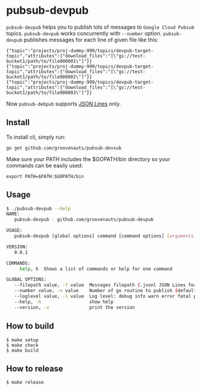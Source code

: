 # pubsub-devpub

`pubsub-devpub` helps you to publish lots of messages to `Google Cloud Pubsub` topics.
`pubsub-devpub` works concurrently with `--number` option.
`pubsub-devpub` publishes messages for each line of given file like this:

```jsonl
{"topic":"projects/proj-dummy-999/topics/devpub-target-topic","attributes":{"download_files":"[\"gs://test-bucket1/path/to/file000001\"]"}}
{"topic":"projects/proj-dummy-999/topics/devpub-target-topic","attributes":{"download_files":"[\"gs://test-bucket1/path/to/file000002\"]"}}
{"topic":"projects/proj-dummy-999/topics/devpub-target-topic","attributes":{"download_files":"[\"gs://test-bucket1/path/to/file000003\"]"}}
```

Now `pubsub-debpub` supports [JSON Lines](http://jsonlines.org/) only.


## Install

To install cli, simply run:
```
go get github.com/groovenauts/pubsub-devsub
```

Make sure your PATH includes the $GOPATH/bin directory so your commands can be easily used:

```
export PATH=$PATH:$GOPATH/bin
```

## Usage

```bash
$ ./pubsub-devpub --help
NAME:
   pubsub-devpub - github.com/groovenauts/pubsub-devpub

USAGE:
   pubsub-devpub [global options] command [command options] [arguments...]

VERSION:
   0.0.1

COMMANDS:
     help, h  Shows a list of commands or help for one command

GLOBAL OPTIONS:
   --filepath value, -f value  Messages filepath (.jsonl JSON Lines format)
   --number value, -n value    Number of go routine to publish (default: 10)
   --loglevel value, -l value  Log level: debug info warn error fatal panic
   --help, -h                  show help
   --version, -v               print the version
```

## How to build

```
$ make setup
$ make check
$ make build
```


## How to release

```
$ make release
```
